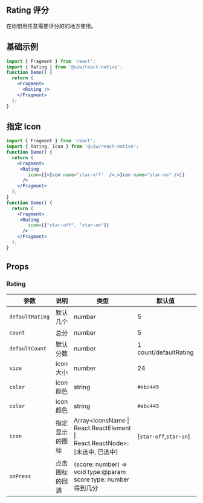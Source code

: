 Rating 评分
---

在你想用任意需要评分的的地方使用。

## 基础示例

```jsx
import { Fragment } from 'react';
import { Rating } from '@uiw/react-native';
function Demo() {
  return (
    <Fragment>
      <Rating />
    </Fragment>
  );
}
```

## 指定 Icon

```jsx
import { Fragment } from 'react';
import { Rating, Icon } from '@uiw/react-native';
function Demo() {
  return (
    <Fragment>
     <Rating 
        icon={[<Icon name="star-off"  />,<Icon name="star-on" />]}
      />
    </Fragment>
  );
}
function Demo() {
  return (
    <Fragment>
     <Rating 
        icon={["star-off", "star-on"]}
      />
    </Fragment>
  );
}
```

## Props

### Rating

| 参数 | 说明 | 类型 | 默认值 |
| --- | --- | --- | --- |
| `defaultRating` | 默认几个 | number | 5 |
| `count` | 总分 | number |5|
| `defaultCount` | 默认分数 | number| 1 count/defaultRating |
| `size` | icon 大小 | number | 24|
| `color` | icon 颜色 | string | `#ebc445`|
| `color` | icon 颜色 | string | `#ebc445`|
| `icon` | 指定显示的图标 | Array<IconsName \| React.ReactElement \| React.ReactNode>: [未选中, 已选中]| [`star-off`,`star-on`]|
| `onPress` | 点击图标的回调 | (score: number) => void type:@param score type: number 得到几分 | |
